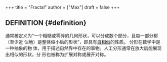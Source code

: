 +++
title = "Fractal"
author = ["Max"]
draft = false
+++

## DEFINITION {#definition}

通常被定义为“一个粗糙或零碎的几何形状，可以分成数个部分，且每一部分都（至少近
似地）是整体缩小后的形状”，即具有[自相似](20210713205300-self_similarity.md)的性质。 分形在数学中是一种抽象的物
体，用于描述自然界中存在的事物。人工分形通常在放大后能展现出相似的形状。分
形也被称为扩展对称或展开对称。
